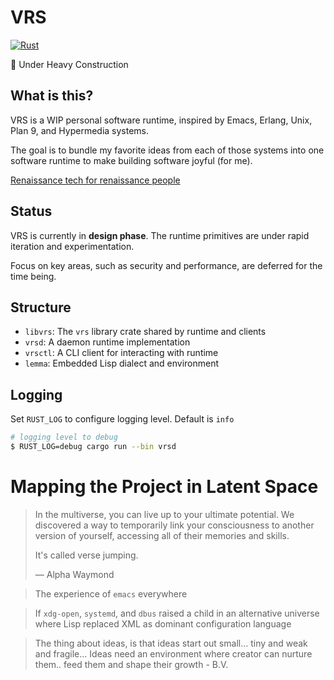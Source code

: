 # VRS

[![Rust](https://github.com/leoshimo/vrs/actions/workflows/rust.yml/badge.svg?branch=main)](https://github.com/leoshimo/vrs/actions/workflows/rust.yml)

🚧 Under Heavy Construction

## What is this?

VRS is a WIP personal software runtime, inspired by Emacs, Erlang, Unix, Plan 9,
and Hypermedia systems.

The goal is to bundle my favorite ideas from each of those systems into one
software runtime to make building software joyful (for me).

[Renaissance tech for renaissance people](https://web.archive.org/web/20210428062809/https://twitter.com/dhh/status/1341758748717510659)

## Status

VRS is currently in **design phase**. The runtime primitives are under rapid
iteration and experimentation.

Focus on key areas, such as security and performance, are deferred for the time being.

## Structure

- `libvrs`: The `vrs` library crate shared by runtime and clients
- `vrsd`: A daemon runtime implementation
- `vrsctl`: A CLI client for interacting with runtime
- `lemma`: Embedded Lisp dialect and environment

## Logging

Set `RUST_LOG` to configure logging level. Default is `info`

```sh
# logging level to debug
$ RUST_LOG=debug cargo run --bin vrsd
```

# Mapping the Project in Latent Space

> In the multiverse, you can live up to your ultimate potential. We discovered a
> way to temporarily link your consciousness to another version of yourself,
> accessing all of their memories and skills.
>
> It's called verse jumping.
>
> — Alpha Waymond

> The experience of `emacs` everywhere

> If `xdg-open`, `systemd`, and `dbus` raised a child in an alternative universe
> where Lisp replaced XML as dominant configuration language

> The thing about ideas, is that ideas start out small... tiny and weak and
> fragile... Ideas need an environment where creator can nurture them.. feed
> them and shape their growth - B.V.
